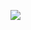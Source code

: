 ![](https://cloud.githubusercontent.com/assets/4990708/6394964/2cbafea0-bda3-11e4-800b-e71e69829622.PNG)
